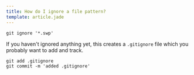 ```yaml
---
title: How do I ignore a file pattern?
template: article.jade
---
```


```
git ignore '*.swp'
```
If you haven't ignored anything yet, this creates a `.gitignore` file which you probably want to add and track.
```
git add .gitignore
git commit -m 'added .gitignore'
```
